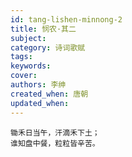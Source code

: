 ```yaml
---
id: tang-lishen-minnong-2
title: 悯农·其二
subject: 
category: 诗词歌赋
tags: 
keywords: 
cover: 
authors: 李绅
created_when: 唐朝
updated_when: 
---
```


```
锄禾日当午，汗滴禾下土；
谁知盘中餐，粒粒皆辛苦。
```
